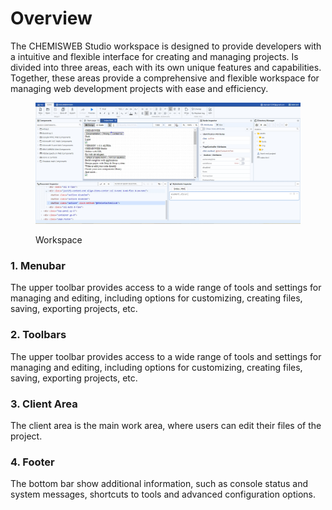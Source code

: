 # Overview

The CHEMISWEB Studio workspace is designed to provide developers with a intuitive and flexible interface for creating and managing projects. Is divided into three areas, each with its own unique features and capabilities. Together, these areas provide a comprehensive and flexible workspace for managing web development projects with ease and efficiency.

<figure><img src="../.gitbook/assets/2023-02-28 17 43 31.jpg" alt=""><figcaption><p>Workspace</p></figcaption></figure>

### **1. Menubar**

The upper toolbar provides access to a wide range of tools and settings for managing and editing, including options for customizing, creating files, saving, exporting projects, etc.

### **2.** Toolbars

The upper toolbar provides access to a wide range of tools and settings for managing and editing, including options for customizing, creating files, saving, exporting projects, etc.

### **3. Client Area**

The client area is the main work area, where users can edit their files of the project.

### **4. Footer**

The bottom bar show additional information, such as console status and system messages, shortcuts to tools and advanced configuration options.

